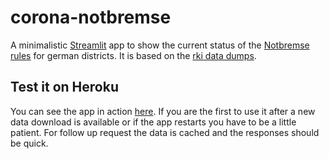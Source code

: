 # corona-notbremse

A minimalistic [Streamlit](https://streamlit.io/) app to show the current status of the [Notbremse rules](https://www.bundesregierung.de/breg-de/suche/bundesweite-notbremse-1888982) for german districts. It is based on the [rki data dumps](https://npgeo-corona-npgeo-de.hub.arcgis.com/datasets/dd4580c810204019a7b8eb3e0b329dd6_0.csv).

## Test it on Heroku
You can see the app in action [here]( https://corona-notbremse.herokuapp.com/). If you are the first to use it after a new data download is available or if the app restarts you have to be a little patient. For follow up request the data is cached and the responses should be quick. 